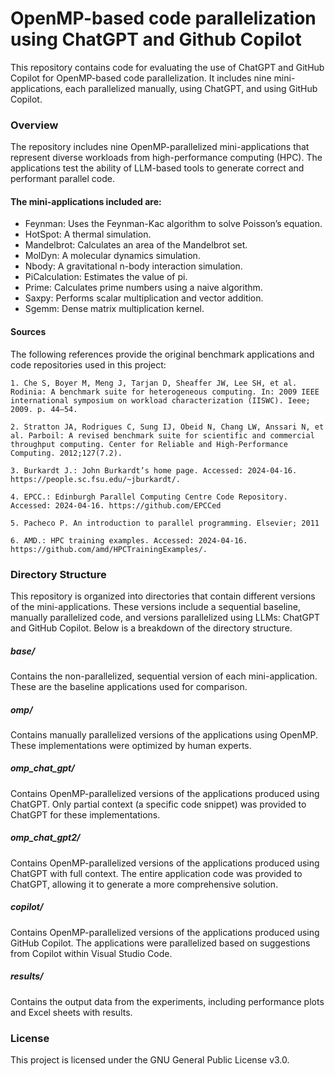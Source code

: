 # OpenMP-based code parallelization using ChatGPT and Github Copilot

This repository contains code for evaluating the use of ChatGPT and GitHub Copilot for OpenMP-based code parallelization. It includes nine mini-applications, each parallelized manually, using ChatGPT, and using GitHub Copilot. <!-- This code and data are used for the experiments presented in the paper titled: ["..."](...). -->


### Overview
The repository includes nine OpenMP-parallelized mini-applications that represent diverse workloads from high-performance computing (HPC). The applications test the ability of LLM-based tools to generate correct and performant parallel code.

#### The mini-applications included are:
- Feynman: Uses the Feynman-Kac algorithm to solve Poisson’s equation.
- HotSpot: A thermal simulation.
- Mandelbrot: Calculates an area of the Mandelbrot set.
- MolDyn: A molecular dynamics simulation.
- Nbody: A gravitational n-body interaction simulation.
- PiCalculation: Estimates the value of pi.
- Prime: Calculates prime numbers using a naive algorithm.
- Saxpy: Performs scalar multiplication and vector addition.
- Sgemm: Dense matrix multiplication kernel.

#### Sources
The following references provide the original benchmark applications and code repositories used in this project:
```
1. Che S, Boyer M, Meng J, Tarjan D, Sheaffer JW, Lee SH, et al. Rodinia: A benchmark suite for heterogeneous computing. In: 2009 IEEE international symposium on workload characterization (IISWC). Ieee; 2009. p. 44–54.
```
```
2. Stratton JA, Rodrigues C, Sung IJ, Obeid N, Chang LW, Anssari N, et al. Parboil: A revised benchmark suite for scientific and commercial throughput computing. Center for Reliable and High-Performance Computing. 2012;127(7.2).
```
```
3. Burkardt J.: John Burkardt’s home page. Accessed: 2024-04-16. https://people.sc.fsu.edu/~jburkardt/.
```
```
4. EPCC.: Edinburgh Parallel Computing Centre Code Repository. Accessed: 2024-04-16. https://github.com/EPCCed
```
```
5. Pacheco P. An introduction to parallel programming. Elsevier; 2011
```
```
6. AMD.: HPC training examples. Accessed: 2024-04-16. https://github.com/amd/HPCTrainingExamples/.
```

### Directory Structure

This repository is organized into directories that contain different versions of the mini-applications. These versions include a sequential baseline, manually parallelized code, and versions parallelized using LLMs: ChatGPT and GitHub Copilot. Below is a breakdown of the directory structure.

##### base/ 
Contains the non-parallelized, sequential version of each mini-application. These are the baseline applications used for comparison.

##### omp/
Contains manually parallelized versions of the applications using OpenMP. These implementations were optimized by human experts.

##### omp_chat_gpt/
Contains OpenMP-parallelized versions of the applications produced using ChatGPT. Only partial context (a specific code snippet) was provided to ChatGPT for these implementations.

##### omp_chat_gpt2/
Contains OpenMP-parallelized versions of the applications produced using ChatGPT with full context. The entire application code was provided to ChatGPT, allowing it to generate a more comprehensive solution.

##### copilot/
Contains OpenMP-parallelized versions of the applications produced using GitHub Copilot. The applications were parallelized based on suggestions from Copilot within Visual Studio Code.

##### results/
Contains the output data from the experiments, including performance plots and Excel sheets with results. 

<!-- 
### Citation
You can cite this paper as:
... 
with the following BibTeX code:
...
-->

### License
This project is licensed under the GNU General Public License v3.0.
